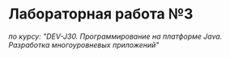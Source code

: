 # Лабораторная работа №3

*по курсу: "DEV-J30. Программирование на платформе Java. Разработка многоуровневых приложений"*
